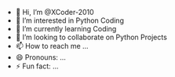 - 👋 Hi, I’m @XCoder-2010
- 👀 I’m interested in Python Coding
- 🌱 I’m currently learning Coding
- 💞️ I’m looking to collaborate on Python Projects
- 📫 How to reach me ...
- 😄 Pronouns: ...
- ⚡ Fun fact: ...

<!---
XCoder-2010/XCoder-2010 is a ✨ special ✨ repository because its `README.md` (this file) appears on your GitHub profile.
You can click the Preview link to take a look at your changes.
--->
